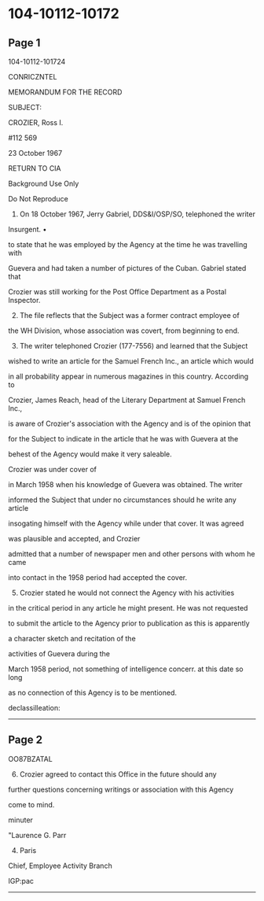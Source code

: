 # 104-10112-10172

## Page 1

104-10112-101724

CONRICZNTEL

MEMORANDUM FOR THE RECORD

SUBJECT:

CROZIER, Ross I.

#112 569

23 October 1967

RETURN TO CIA

Background Use Only

Do Not Reproduce

1. On 18 October 1967, Jerry Gabriel, DDS&I/OSP/SO, telephoned the writer

Insurgent. •

to state that he was employed by the Agency at the time he was travelling with

Guevera and had taken a number of pictures of the Cuban. Gabriel stated that

Crozier was still working for the Post Office Department as a Postal Inspector.

2. The file reflects that the Subject was a former contract employee of

the WH Division, whose association was covert, from beginning to end.

3. The writer telephoned Crozier (177-7556) and learned that the Subject

wished to write an article for the Samuel French Inc., an article which would

in all probability appear in numerous magazines in this country. According to

Crozier, James Reach, head of the Literary Department at Samuel French Inc.,

is aware of Crozier's association with the Agency and is of the opinion that

for the Subject to indicate in the article that he was with Guevera at the

behest of the Agency would make it very saleable.

Crozier was under cover of

in March 1958 when his knowledge of Guevera was obtained. The writer

informed the Subject that under no circumstances should he write any article

insogating himself with the Agency while under that cover. It was agreed

was plausible and accepted, and Crozier

admitted that a number of newspaper men and other persons with whom he came

into contact in the 1958 period had accepted the cover.

5. Crozier stated he would not connect the Agency with his activities

in the critical period in any article he might present. He was not requested

to submit the article to the Agency prior to publication as this is apparently

a character sketch and recitation of the

activities of Guevera during the

March 1958 period, not something of intelligence concerr. at this date so long

as no connection of this Agency is to be mentioned.

declassilleation:

---

## Page 2

OO87BZATAL

6. Crozier agreed to contact this Office in the future should any

further questions concerning writings or association with this Agency

come to mind.

minuter

"Laurence G. Parr

4. Paris

Chief, Employee Activity Branch

IGP:pac

---


